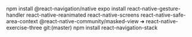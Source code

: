 npm install @react-navigation/native
expo install react-native-gesture-handler react-native-reanimated react-native-screens react-native-safe-area-context @react-native-community/masked-view
➜  react-native-exercise-three git:(master) npm install react-navigation-stack     